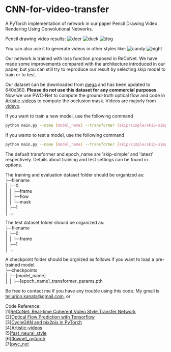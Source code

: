 # CNN-for-video-transfer
A PyTorch implementation of network in our paper Pencil Drawing Video Rendering Using Convolutional Networks.

Pencil drawing video results:
![deer](https://github.com/Kanata-Bifang/Neural-networks-for-video-transfer/blob/master/gif_result/pencil_deer.gif?raw=true)
![duck](https://github.com/Kanata-Bifang/Neural-networks-for-video-transfer/blob/master/gif_result/pencil_duck.gif?raw=true)
![dog](https://github.com/Kanata-Bifang/Neural-networks-for-video-transfer/blob/master/gif_result/pencil_dog.gif?raw=true)

You can also use it to generate videos in other styles like:
![candy](https://github.com/Kanata-Bifang/Neural-networks-for-video-transfer/blob/master/gif_result/candy.gif?raw=true)
![night](https://github.com/Kanata-Bifang/Neural-networks-for-video-transfer/blob/master/gif_result/night.gif?raw=true)

Our network is trained with loss function proposed in ReCoNet.
We have made some improvements compared with the architecture introduced in our paper, but you can still try to reproduce our result by selecting skip model to train or to test.

Our dataset can be downloaded from [mega](https://mega.nz/#!PsomzYgb!THyq95ShQT0hp_OlST3ToKu8plT3I33Zl51k-JQ0Et0) and has been updated to 640x360. **Please do not use this dataset for any commercial purposes.**
Now we use PWC-Net to compute the ground-truth optical flow and code in [Artistic-videos](https://github.com/manuelruder/artistic-videos) to compute the occlusion mask.
Videos are majorly from [videvo](https://www.videvo.net/).

If you want to train a new model, use the following command
```bash
python main.py --name [model_name] --transformer [skip/simple/skip-simple] --dataroot [path_to_training_dataset] --style_image [filename]
```

If you wanto to test a model, use the following command
```bash
python main.py --name [model_name] --transformer [skip/simple/skip-simple] --dataroot [path_to_test_dataset] --load_epoch [epoch_name] --eval
```
The defualt transformer and epoch_name are 'skip-simple' and 'latest' respectively. Details about training and test settings can be found in options.


The training and evaluation dataset folder should be organized as:  
├─filename  
│  ├─0  
│  │  ├─frame  
│  │  ├─flow  
│  │  └─mask  
│  ├─1  
│  ...  
  
The test dataset folder should be organized as:  
├─filename  
│  ├─0  
│  │  └─frame   
│  ├─1  
│  ...

A checkpoint folder should be orgnized as follows if you want to load a pre-trained model.  
├─checkpoints  
│  ├─[model_name]  
│  │  ├─[epoch_name]_transformer_params.pth

Be free to contact me if you have any trouble using this code. My gmail is tellurion.kanata@gmail.com, or


Code Reference:  
[1][ReCoNet: Real-time Coherent Video Style Transfer Network](https://arxiv.org/pdf/1807.01197.pdf)  
[2][Optical Flow Prediction with Tensorflow](https://github.com/philferriere/tfoptflow)  
[3][CycleGAN and pix2pix in PyTorch](https://github.com/junyanz/pytorch-CycleGAN-and-pix2pix)  
[4][Artistic-videos](https://github.com/manuelruder/artistic-videos)  
[5][fast_neural_style](https://github.com/pytorch/examples/tree/master/fast_neural_style)  
[6][flownet_pytorch](https://github.com/NVIDIA/flownet2-pytorch)  
[7][pwc_net](https://github.com/NVlabs/PWC-Net/tree/67605884f5f635e29190228e0120de08689c4375)
